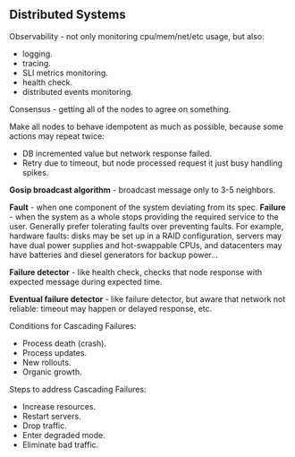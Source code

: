 Distributed Systems
-

Observability - not only monitoring cpu/mem/net/etc usage, but also:
* logging.
* tracing.
* SLI metrics monitoring.
* health check.
* distributed events monitoring.

Consensus - getting all of the nodes to agree on something.

Make all nodes to behave idempotent as much as possible,
because some actions may repeat twice:
* DB incremented value but network response failed.
* Retry due to timeout, but node processed request it just busy handling spikes.

**Gosip broadcast algorithm** - broadcast message only to 3-5 neighbors.

**Fault** - when one component of the system deviating from its spec.
**Failure** - when the system as a whole stops providing the required service to the user.
Generally prefer tolerating faults over preventing faults.
For example, hardware faults:
disks may be set up in a RAID configuration,
servers may have dual power supplies and hot-swappable CPUs,
and datacenters may have batteries and diesel generators for backup power...

**Failure detector** - like health check,
checks that node response with expected message during expected time.

**Eventual failure detector** - like failure detector,
but aware that network not reliable: timeout may happen or delayed response, etc.

Conditions for Cascading Failures:
* Process death (crash).
* Process updates.
* New rollouts.
* Organic growth.

Steps to address Cascading Failures:
* Increase resources.
* Restart servers.
* Drop traffic.
* Enter degraded mode.
* Eliminate bad traffic.

